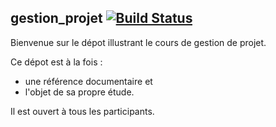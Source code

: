 gestion_projet [![Build Status](https://secure.travis-ci.org/nikus44/gestion_projet.png)](http://travis-ci.org/nikus44/gestion_projet)
------------

Bienvenue sur le dépot illustrant le cours de gestion de projet.

Ce dépot est à la fois :
- une référence documentaire et
- l'objet de sa propre étude.

Il est ouvert à tous les participants.
